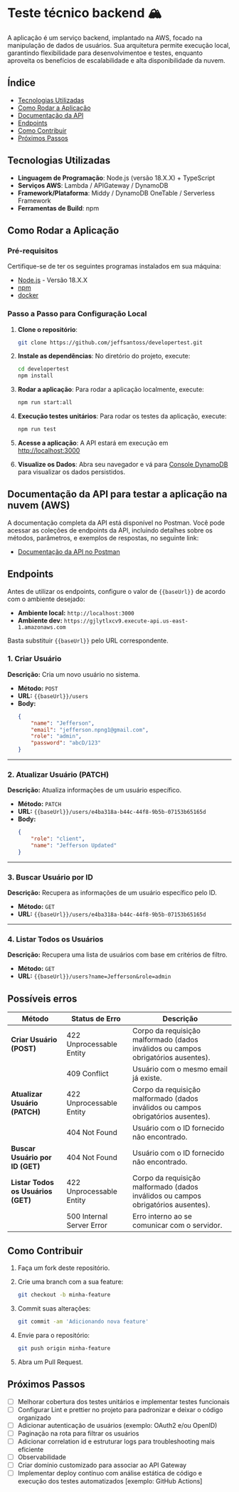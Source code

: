 
# Teste técnico backend 🏔️

A aplicação é um serviço backend, implantado na AWS, focado na manipulação de dados de usuários. Sua arquitetura permite execução local, garantindo flexibilidade para desenvolvimentoe e testes, enquanto aproveita os benefícios de escalabilidade e alta disponibilidade da nuvem.

## Índice

- [Tecnologias Utilizadas](#tecnologias-utilizadas)
- [Como Rodar a Aplicação](#como-rodar-a-aplicação)
- [Documentação da API](#documentação-da-api)
- [Endpoints](#endpoints)
- [Como Contribuir](#como-contribuir)
- [Próximos Passos](#possíveis-melhorias)

## Tecnologias Utilizadas

- **Linguagem de Programação**: Node.js (versão 18.X.X) + TypeScript
- **Serviços AWS**: Lambda / APIGateway / DynamoDB
- **Framework/Plataforma**: Middy / DynamoDB OneTable / Serverless Framework
- **Ferramentas de Build**: npm

## Como Rodar a Aplicação

### Pré-requisitos

Certifique-se de ter os seguintes programas instalados em sua máquina:

- [Node.js](https://nodejs.org) - Versão 18.X.X
- [npm](https://www.npmjs.com)
- [docker](https://www.docker.com/)


### Passo a Passo para Configuração Local

1. **Clone o repositório**:
   ```bash
   git clone https://github.com/jeffsantoss/developertest.git
   ```

2. **Instale as dependências**:
   No diretório do projeto, execute:
   ```bash
   cd developertest
   npm install
   ```

3. **Rodar a aplicação**:
   Para rodar a aplicação localmente, execute:
   ```bash
   npm run start:all
   ```

3. **Execução testes unitários**:
   Para rodar os testes da aplicação, execute:
   ```bash
   npm run test
   ```   

4. **Acesse a aplicação**:
   A API estará em execução em [http://localhost:3000](http://localhost:3000)

5. **Visualize os Dados**:
   Abra seu navegador e vá para [Console DynamoDB](http://localhost:8001) para visualizar os dados persistidos.

## Documentação da API para testar a aplicação na nuvem (AWS)

A documentação completa da API está disponível no Postman. Você pode acessar as coleções de endpoints da API, incluindo detalhes sobre os métodos, parâmetros, e exemplos de respostas, no seguinte link:

- [Documentação da API no Postman](https://documenter.getpostman.com/view/2057801/2sAYBYepV5)

## Endpoints

Antes de utilizar os endpoints, configure o valor de `{{baseUrl}}` de acordo com o ambiente desejado:

- **Ambiente local:** `http://localhost:3000`
- **Ambiente dev:** `https://gjlytlxcv9.execute-api.us-east-1.amazonaws.com`

Basta substituir `{{baseUrl}}` pelo URL correspondente.

### 1. **Criar Usuário**
**Descrição:** Cria um novo usuário no sistema.

- **Método:** `POST`
- **URL:** `{{baseUrl}}/users`
- **Body:** 
  ```json
  {
      "name": "Jefferson",
      "email": "jefferson.npng1@gmail.com",
      "role": "admin",
      "password": "abcD/123"
  }
  ```

---

### 2. **Atualizar Usuário (PATCH)**
**Descrição:** Atualiza informações de um usuário específico.

- **Método:** `PATCH`
- **URL:** `{{baseUrl}}/users/e4ba318a-b44c-44f8-9b5b-07153b65165d`
- **Body:**
  ```json
  {
      "role": "client",
      "name": "Jefferson Updated"
  }
  ```
---

### 3. **Buscar Usuário por ID**
**Descrição:** Recupera as informações de um usuário específico pelo ID.

- **Método:** `GET`
- **URL:** `{{baseUrl}}/users/e4ba318a-b44c-44f8-9b5b-07153b65165d`

---

### 4. **Listar Todos os Usuários**
**Descrição:** Recupera uma lista de usuários com base em critérios de filtro.

- **Método:** `GET`
- **URL:** `{{baseUrl}}/users?name=Jefferson&role=admin`

## Possíveis erros

| **Método**                       | **Status de Erro** | **Descrição**                                                                 |
|-----------------------------------|--------------------|-------------------------------------------------------------------------------|
| **Criar Usuário (POST)**          | 422 Unprocessable Entity    | Corpo da requisição malformado (dados inválidos ou campos obrigatórios ausentes). |
|                                   | 409 Conflict       | Usuário com o mesmo email já existe.                                          |
| **Atualizar Usuário (PATCH)**     | 422 Unprocessable Entity    | Corpo da requisição malformado (dados inválidos ou campos obrigatórios ausentes). |
|                                   | 404 Not Found      | Usuário com o ID fornecido não encontrado.                                    |
| **Buscar Usuário por ID (GET)**   | 404 Not Found      | Usuário com o ID fornecido não encontrado.                                    |
| **Listar Todos os Usuários (GET)**| 422 Unprocessable Entity    | Corpo da requisição malformado (dados inválidos ou campos obrigatórios ausentes). |
|                                   | 500 Internal Server Error | Erro interno ao se comunicar com o servidor.                        |

## Como Contribuir

1. Faça um fork deste repositório.
2. Crie uma branch com a sua feature:
   ```bash
   git checkout -b minha-feature
   ```
3. Commit suas alterações:
   ```bash
   git commit -am 'Adicionando nova feature'
   ```
4. Envie para o repositório:
   ```bash
   git push origin minha-feature
   ```

5. Abra um Pull Request.

## Próximos Passos

- [ ] Melhorar cobertura dos testes unitários e implementar testes funcionais
- [ ] Configurar Lint e prettier no projeto para padronizar e deixar o código organizado
- [ ] Adicionar autenticação de usuários (exemplo: OAuth2 e/ou OpenID)
- [ ] Paginação na rota para filtrar os usuários
- [ ] Adicionar correlation id e estruturar logs para troubleshooting mais eficiente
- [ ] Observabilidade
- [ ] Criar domínio customizado para associar ao API Gateway
- [ ] Implementar deploy contínuo com análise estática de código e execução dos testes automatizados [exemplo: GitHub Actions]